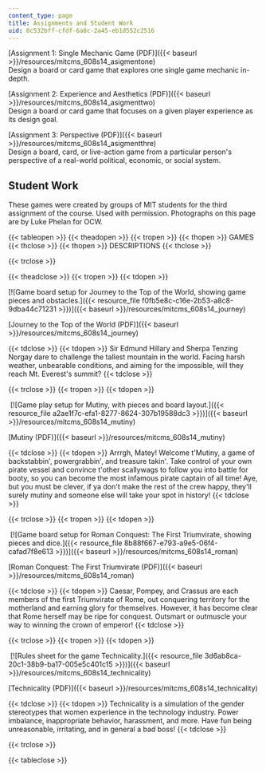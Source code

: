 ```yaml
---
content_type: page
title: Assignments and Student Work
uid: 0c532bff-cfdf-6a8c-2a45-eb1d552c2516
---
```


[Assignment 1: Single Mechanic Game (PDF)]({{< baseurl >}}/resources/mitcms_608s14_asigmentone)  
Design a board or card game that explores one single game mechanic in-depth.

[Assignment 2: Experience and Aesthetics (PDF)]({{< baseurl >}}/resources/mitcms_608s14_asigmenttwo)  
Design a board or card game that focuses on a given player experience as its design goal.

[Assignment 3: Perspective (PDF)]({{< baseurl >}}/resources/mitcms_608s14_asigmentthre)  
Design a board, card, or live-action game from a particular person's perspective of a real-world political, economic, or social system.

Student Work
------------

These games were created by groups of MIT students for the third assignment of the course. Used with permission. Photographs on this page are by Luke Phelan for OCW.

{{< tableopen >}}
{{< theadopen >}}
{{< tropen >}}
{{< thopen >}}
GAMES
{{< thclose >}}
{{< thopen >}}
DESCRIPTIONS
{{< thclose >}}

{{< trclose >}}

{{< theadclose >}}
{{< tropen >}}
{{< tdopen >}}


[![Game board setup for Journey to the Top of the World, showing game pieces and obstacles.]({{< resource_file f0fb5e8c-c16e-2b53-a8c8-9dba44c71231 >}})]({{< baseurl >}}/resources/mitcms_608s14_journey)

[Journey to the Top of the World (PDF)]({{< baseurl >}}/resources/mitcms_608s14_journey)


{{< tdclose >}}
{{< tdopen >}}
Sir Edmund Hillary and Sherpa Tenzing Norgay dare to challenge the tallest mountain in the world. Facing harsh weather, unbearable conditions, and aiming for the impossible, will they reach Mt. Everest's summit?
{{< tdclose >}}

{{< trclose >}}
{{< tropen >}}
{{< tdopen >}}


 [![Game play setup for Mutiny, with pieces and board layout.]({{< resource_file a2ae1f7c-efa1-8277-8624-307b19588dc3 >}})]({{< baseurl >}}/resources/mitcms_608s14_mutiny)

[Mutiny (PDF)]({{< baseurl >}}/resources/mitcms_608s14_mutiny)


{{< tdclose >}}
{{< tdopen >}}
Arrrgh, Matey! Welcome t'Mutiny, a game of backstabbin', powergrabbin', and treasure takin'. Take control of your own pirate vessel and convince t'other scallywags to follow you into battle for booty, so you can become the most infamous pirate captain of all time! Aye, but you must be clever, if ya don't make the rest of the crew happy, they'll surely mutiny and someone else will take your spot in history!
{{< tdclose >}}

{{< trclose >}}
{{< tropen >}}
{{< tdopen >}}


 [![Game board setup for Roman Conquest: The First Triumvirate, showing pieces and dice.]({{< resource_file 8b88f667-e793-a9e5-06f4-cafad7f8e613 >}})]({{< baseurl >}}/resources/mitcms_608s14_roman)

[Roman Conquest: The First Triumvirate (PDF)]({{< baseurl >}}/resources/mitcms_608s14_roman)


{{< tdclose >}}
{{< tdopen >}}
Caesar, Pompey, and Crassus are each members of the first Triumvirate of Rome, out conquering territory for the motherland and earning glory for themselves. However, it has become clear that Rome herself may be ripe for conquest. Outsmart or outmuscle your way to winning the crown of emperor!
{{< tdclose >}}

{{< trclose >}}
{{< tropen >}}
{{< tdopen >}}


 [![Rules sheet for the game Technicality.]({{< resource_file 3d6ab8ca-20c1-38b9-ba17-005e5c401c15 >}})]({{< baseurl >}}/resources/mitcms_608s14_technicality)

[Technicality (PDF)]({{< baseurl >}}/resources/mitcms_608s14_technicality)


{{< tdclose >}}
{{< tdopen >}}
Technicality is a simulation of the gender stereotypes that women experience in the technology industry. Power imbalance, inappropriate behavior, harassment, and more. Have fun being unreasonable, irritating, and in general a bad boss!
{{< tdclose >}}

{{< trclose >}}

{{< tableclose >}}